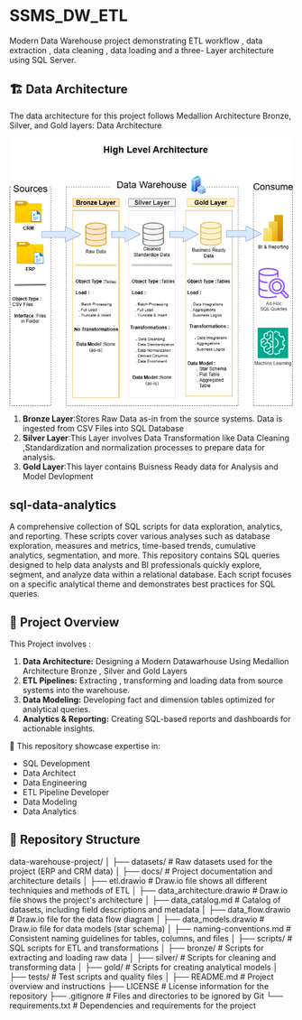 # SSMS_DW_ETL
Modern Data Warehouse project demonstrating ETL workflow , data extraction , data cleaning , data loading and a three- Layer architecture using SQL Server.

## 🏗️ Data Architecture

The data architecture for this project follows Medallion Architecture Bronze, Silver, and Gold layers: Data Architecture

<div style="margin: 0; padding: 0;">
  <img src="https://github.com/ompatil05/SSMS_DW_ETL/blob/main/docs/High_Level_Architecture.drawio.png?raw=true"
       alt="Data Architecture"
       style="display: block; width: 100vw; height: auto; margin: 0; padding: 0;"/>
</div>

1. **Bronze Layer**:Stores Raw Data as-in from the source systems. Data is ingested from CSV Files into SQL Database
2. **Silver Layer**:This Layer involves Data Transformation like Data Cleaning ,Standardization and normalization processes to prepare data for analysis.
3. **Gold Layer**:This layer contains Buisness Ready data for Analysis and Model Devlopment


## sql-data-analytics

A comprehensive collection of SQL scripts for data exploration, analytics, and reporting. These scripts cover various analyses such as database exploration, measures and metrics, time-based trends, cumulative analytics, segmentation, and more. This repository contains SQL queries designed to help data analysts and BI professionals quickly explore, segment, and analyze data within a relational database. Each script focuses on a specific analytical theme and demonstrates best practices for SQL queries.



## 📖 Project Overview

This Project involves :

1) **Data Architecture:** Designing a Modern Datawarhouse Using Medallion Architecture Bronze , Silver and Gold Layers
2) **ETL Pipelines:** Extracting , transforming and loading data from source systems into the  warehouse.
3) **Data Modeling:** Developing fact and dimension tables optimized for analytical queries.
4) **Analytics & Reporting:** Creating SQL-based reports and dashboards for actionable insights.

🚀 This repository showcase expertise in:
- SQL Development
- Data Architect
- Data Engineering
- ETL Pipeline Developer
- Data Modeling
- Data Analytics

## 📂 Repository Structure

  data-warehouse-project/
│
├── datasets/                           # Raw datasets used for the project (ERP and CRM data)
│
├── docs/                               # Project documentation and architecture details
│   ├── etl.drawio                      # Draw.io file shows all different techniquies and methods of ETL
│   ├── data_architecture.drawio        # Draw.io file shows the project's architecture
│   ├── data_catalog.md                 # Catalog of datasets, including field descriptions and metadata
│   ├── data_flow.drawio                # Draw.io file for the data flow diagram
│   ├── data_models.drawio              # Draw.io file for data models (star schema)
│   ├── naming-conventions.md           # Consistent naming guidelines for tables, columns, and files
│
├── scripts/                            # SQL scripts for ETL and transformations
│   ├── bronze/                         # Scripts for extracting and loading raw data
│   ├── silver/                         # Scripts for cleaning and transforming data
│   ├── gold/                           # Scripts for creating analytical models
│
├── tests/                              # Test scripts and quality files
│
├── README.md                           # Project overview and instructions
├── LICENSE                             # License information for the repository
├── .gitignore                          # Files and directories to be ignored by Git
└── requirements.txt                    # Dependencies and requirements for the project
